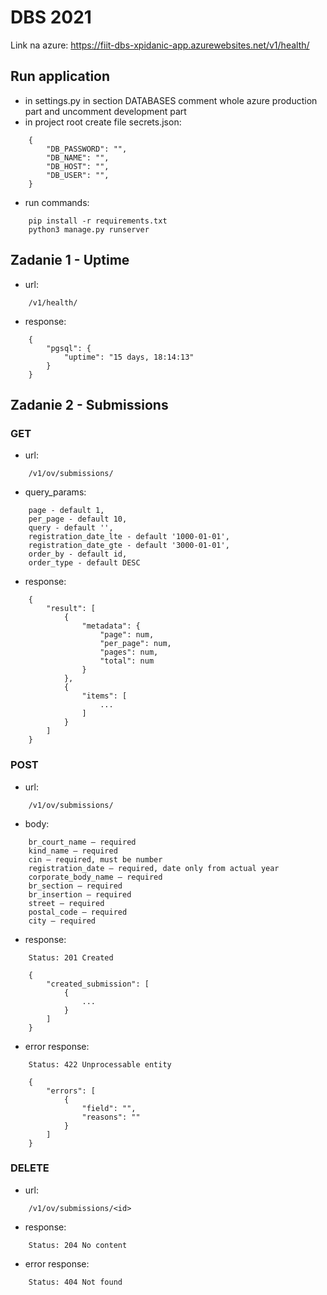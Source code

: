 # DBS 2021

Link na azure: https://fiit-dbs-xpidanic-app.azurewebsites.net/v1/health/

## Run application
- in settings.py in section DATABASES comment whole azure production part and uncomment development part
- in project root create file secrets.json:
```
    {
        "DB_PASSWORD": "",
        "DB_NAME": "",
        "DB_HOST": "",
        "DB_USER": "",
    }
```
- run commands: 
```
    pip install -r requirements.txt
    python3 manage.py runserver
```

## Zadanie 1 - Uptime
- url: 
```
    /v1/health/
```

- response: 
``` 
    {
        "pgsql": {
            "uptime": "15 days, 18:14:13"
        }
    }
```

## Zadanie 2 - Submissions
### GET
- url:
```
    /v1/ov/submissions/
```

- query_params:
```
    page - default 1,
    per_page - default 10,
    query - default '',
    registration_date_lte - default '1000-01-01',
    registration_date_gte - default '3000-01-01',
    order_by - default id,
    order_type - default DESC
```

- response:
```
    {
        "result": [
            {
                "metadata": {
                    "page": num,
                    "per_page": num,
                    "pages": num,
                    "total": num
                }
            },
            {
                "items": [
                    ...
                ]
            }
        ]
    }   
```

### POST
- url:
```
    /v1/ov/submissions/
```

- body:
```
    br_court_name – required
    kind_name – required
    cin – required, must be number
    registration_date – required, date only from actual year
    corporate_body_name – required
    br_section – required
    br_insertion – required
    street – required
    postal_code – required
    city – required
```

- response:
```
    Status: 201 Created

    {
        "created_submission": [
            {
                ...
            }
        ]
    }
```

- error response:
```
    Status: 422 Unprocessable entity

    {
        "errors": [
            {
                "field": "",
                "reasons": ""
            }
        ]
    }
```

### DELETE
- url:
```
    /v1/ov/submissions/<id>
```

- response:
```
    Status: 204 No content
```

- error response:
```
    Status: 404 Not found
```